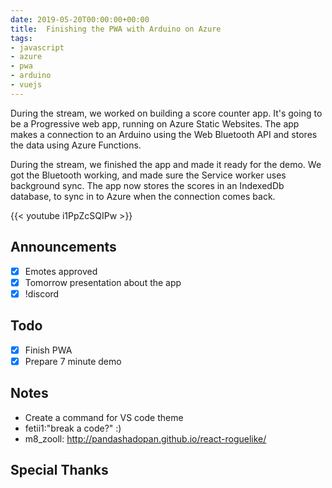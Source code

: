 ```yaml
---
date: 2019-05-20T00:00:00+00:00
title:  Finishing the PWA with Arduino on Azure
tags:
- javascript
- azure
- pwa
- arduino
- vuejs
---
```


During the stream, we worked on building a score counter app.  It's going to be a Progressive web app, running on Azure Static Websites. The app makes a connection to an Arduino using the Web Bluetooth API and stores the data using Azure Functions. 

During the stream, we finished the app and made it ready for the demo. We got the Bluetooth working, and made sure the Service worker uses background sync. The app now stores the scores in an IndexedDb database, to sync in to Azure when the connection comes back.

{{< youtube i1PpZcSQIPw >}}

<!--more-->
## Announcements

- [X] Emotes approved
- [X] Tomorrow presentation about the app
- [X] !discord

## Todo

- [X] Finish PWA
- [X] Prepare 7 minute demo

## Notes

- Create a command for VS code theme
- fetii1:"break a code?" :)
- m8_zooll: http://pandashadopan.github.io/react-roguelike/

## Special Thanks
